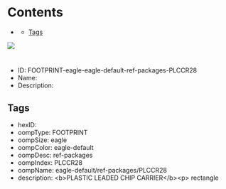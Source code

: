 



Contents
========

* [](#)
	* [Tags](#tags)
  
![][im]
# 

- ID: FOOTPRINT-eagle-eagle-default-ref-packages-PLCCR28
- Name: 
- Description: 

## Tags

- hexID: 
- oompType: FOOTPRINT
- oompSize: eagle
- oompColor: eagle-default
- oompDesc: ref-packages
- oompIndex: PLCCR28
- oompName: eagle-default/ref-packages/PLCCR28
- description: &lt;b&gt;PLASTIC LEADED CHIP CARRIER&lt;/b&gt;&lt;p&gt;&#xD;
rectangle



[im]: image.png
